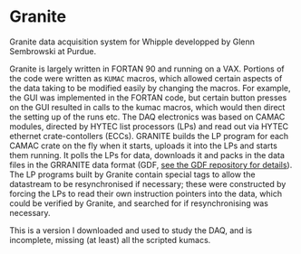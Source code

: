 # Granite
Granite data acquisition system for Whipple developped by Glenn Sembrowski at Purdue.

Granite is largely written in FORTAN 90 and running on a VAX. Portions of the code were written as `KUMAC` macros, which allowed certain aspects of the data taking to be modified easily by changing the macros. For example, the GUI was implemented in the FORTAN code, but certain button presses on the GUI resulted in calls to the kumac macros, which would then direct the setting up of the runs etc. The DAQ electronics was based on CAMAC modules, directed by HYTEC list processors (LPs) and read out via HYTEC ethernet crate-contollers (ECCs). GRANITE builds the LP program for each CAMAC crate on the fly when it starts, uploads it into the LPs and starts them running. It polls the LPs for data, downloads it and packs in the data files in the GRRANITE data format (GDF, [see the GDF repository for details](https://github.com/Whipple10m/GDF)). The LP programs built by Granite contain special tags to allow the datastream to be resynchronised if necessary; these were constructed by forcing the LPs to read their own instruction pointers into the data, which could be verified by Granite, and searched for if resynchronising was necessary.

This is a version I downloaded and used to study the DAQ, and is incomplete, missing (at least) all the scripted kumacs.
